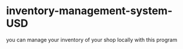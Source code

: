 # inventory-management-system-USD
you can manage your inventory of your shop locally with this program
